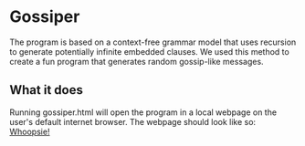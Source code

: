 # Gossiper
The program is based on a context-free grammar model that uses recursion to generate potentially infinite embedded clauses. We used this method to create a fun program that generates random gossip-like messages.

## What it does
Running gossiper.html will open the program in a local webpage on the user's default internet browser. The webpage should look like so: [Whoopsie!](/readmefiles/Picture1.png)
